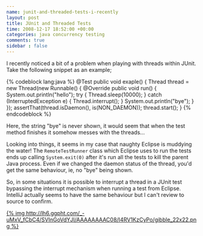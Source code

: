 ```yaml
---
name: junit-and-threaded-tests-i-recently
layout: post
title: JUnit and Threaded Tests
time: 2008-12-17 18:52:00 +00:00
categories: java concurrency testing
comments: true
sidebar : false
---
```


I recently noticed a bit of a problem when playing with threads within JUnit. Take the following snippet as an example;
  
{% codeblock lang:java %}
@Test
public void exaple() {
    Thread thread = new Thread(new Runnable() {
        @Override
        public void run() {
            System.out.println("hello");
            try {
                Thread.sleep(10000);
            } catch (InterruptedException e) {
                Thread.interrupt();
            }
            System.out.println("bye");
        }
    });
    assertThat(thread.isDaemon(), is(NON_DAEMON));
    thread.start();
}
{% endcodeblock %}

Here, the string "bye" is never shown, it would seem that when the test method
finishes it somehow messes with the threads...

  
Looking into things, it seems in my case that naughty Eclipse is muddying the
water! The `RemoteTestRunner` class which Eclipse uses to run the tests ends up
calling `System.exit(0)` after it's run all the tests to kill the parent Java
process. Even if we changed the daemon status of the thread, you'd get the
same behaviour, ie, no "bye" being shown.

  
So, in some situations it is possible to interrupt a thread in a JUnit test
bypassing the interrupt mechanism when running a test from Eclipse. IntelliJ
actually seems to have the same behaviour but I can't review to source to
confirm.

  
[{% img http://lh6.ggpht.com/_-uMxV_fCbC4/SVInGoVdYJI/AAAAAAAAC08/I4RV1KzCyPo/gibble_22x22.png %}](http://lh6.ggpht.com/_-uMxV_fCbC4/SVInGoVdYJI/AAAAAAAAC08/I4RV1KzCyPo/gibble_22x22.png)


